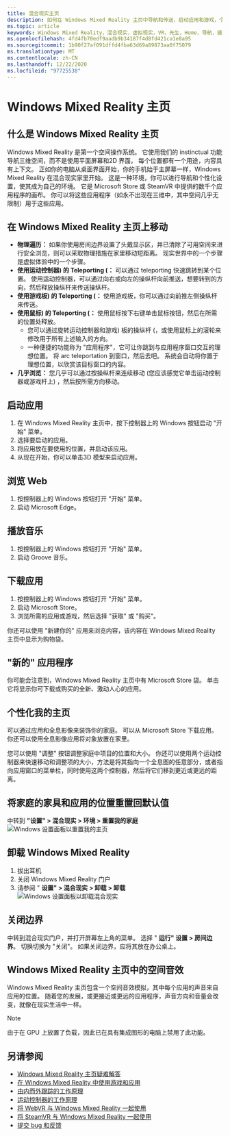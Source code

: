```yaml
---
title: 混合现实主页
description: 如何在 Windows Mixed Reality 主页中导航和传送，启动应用和游戏，个性化家庭，并更改视觉对象、音频和语音设置。
ms.topic: article
keywords: Windows Mixed Reality，混合现实，虚拟现实，VR，先生，Home，导航，接收，应用，游戏
ms.openlocfilehash: 4fd4fb70edf9aadb9b34187f4d8fd421ca1e8a95
ms.sourcegitcommit: 1b90f27af091dffd4fba63d69a89873aa0f75079
ms.translationtype: MT
ms.contentlocale: zh-CN
ms.lasthandoff: 12/22/2020
ms.locfileid: "97725538"
---
```

# <a name="your-windows-mixed-reality-home"></a>Windows Mixed Reality 主页

## <a name="what-is-the-windows-mixed-reality-home"></a>什么是 Windows Mixed Reality 主页

Windows Mixed Reality 是第一个空间操作系统。 它使用我们的 instinctual 功能导航三维空间，而不是使用平面屏幕和2D 界面。 每个位置都有一个用途，内容具有上下文。 正如你的电脑从桌面界面开始，你的手机始于主屏幕一样，Windows Mixed Reality 在混合现实家里开始。 这是一种环境，你可以进行导航和个性化设置，使其成为自己的环境。 它是 Microsoft Store 或 SteamVR 中提供的数千个应用程序的画布。 你可以将这些应用程序（如永不出现在三维中，其中空间几乎无限制）用于这些应用。

## <a name="move-through-the-windows-mixed-reality-home"></a>在 Windows Mixed Reality 主页上移动

* **物理遍历：** 如果你使用房间边界设置了头戴显示区，并已清除了可用空间来进行安全浏览，则可以采取物理措施在家里移动短距离。 现实世界中的一个步骤是虚拟体验中的一个步骤。
* **使用运动控制器) 的 Teleporting (：** 可以通过 teleporting 快速跳转到某个位置。 使用运动控制器，可以通过向右或向左的操纵杆向前推送，想要转到的方向，然后释放操纵杆来传送操纵杆。
* **使用游戏板) 的 Teleporting (：** 使用游戏板，你可以通过向前推左侧操纵杆来传送。
* **使用鼠标) 的 Teleporting (：** 使用鼠标按下右键单击鼠标按钮，然后在所需的位置处释放。
  * 您可以通过旋转运动控制器和游戏) 板的操纵杆 (，或使用鼠标上的滚轮来修改用于所有上述输入的方向。
  * 一种便捷的功能称为 "应用程序"，它可让你跳到与应用程序窗口交互的理想位置。 将 arc teleportation 到窗口，然后去吧。 系统会自动将你置于理想位置，以欣赏该目标窗口的内容。
* **几乎浏览：** 您几乎可以通过按操纵杆来连续移动 (您应该感觉它单击运动控制器或游戏杆上) ，然后按所需方向移动。

## <a name="launch-an-app"></a>启动应用

1. 在 Windows Mixed Reality 主页中，按下控制器上的 Windows 按钮启动 "开始" 菜单。
2. 选择要启动的应用。
3. 将应用放在要使用的位置，并启动该应用。
4. 从现在开始，你可以单击3D 模型来启动应用。

## <a name="browse-the-web"></a>浏览 Web

1. 按控制器上的 Windows 按钮打开 "开始" 菜单。
2. 启动 Microsoft Edge。

## <a name="play-music"></a>播放音乐

1. 按控制器上的 Windows 按钮打开 "开始" 菜单。
2. 启动 Groove 音乐。

## <a name="download-an-app"></a>下载应用

1. 按控制器上的 Windows 按钮打开 "开始" 菜单。
2. 启动 Microsoft Store。
3. 浏览所需的应用或游戏，然后选择 "获取" 或 "购买"。

你还可以使用 "新建你的" 应用来浏览内容，该内容在 Windows Mixed Reality 主页中显示为购物袋。

## <a name="what-is-the-new-for-you-app"></a>"新的" 应用程序

你可能会注意到，Windows Mixed Reality 主页中有 Microsoft Store 袋。 单击它将显示你可下载或购买的全新、激动人心的应用。

## <a name="personalize-my-home"></a>个性化我的主页

可以通过应用和全息影像来装饰你的家庭。 可以从 Microsoft Store 下载应用。 你还可以使用全息影像应用将对象放置在家里。

您可以使用 "调整" 按钮调整家庭中项目的位置和大小。 你还可以使用两个运动控制器来快速移动和调整项的大小，方法是将其指向一个全息图的任意部分，或者指向应用窗口的菜单栏，同时使用这两个控制器，然后将它们移到更近或更远的距离。

## <a name="reset-my-homes-furniture-and-app-placement-back-to-default"></a>将家庭的家具和应用的位置重置回默认值

中转到 **"设置" > 混合现实 > 环境 > 重置我的家庭** ![ Windows 设置面板以重置我的主页](images/1050px-environmentreset.png)

## <a name="uninstall-windows-mixed-reality"></a>卸载 Windows Mixed Reality

1. 拔出耳机
2. 关闭 Windows Mixed Reality 门户
3. 请参阅 " **设置" > 混合现实 > 卸载 > 卸载** ![ Windows 设置面板以卸载混合现实](images/1050px-uninstall2.png)

## <a name="turn-off-the-boundary"></a>关闭边界

中转到混合现实门户，并打开屏幕左上角的菜单。 选择 " **运行" 设置 > 房间边界**。 切换切换为 "关闭"。 如果关闭边界，应将其放在办公桌上。

## <a name="spatial-sound-in-the-windows-mixed-reality-home"></a>Windows Mixed Reality 主页中的空间音效

Windows Mixed Reality 主页包含一个空间音效模拟，其中每个应用的声音来自应用的位置。 随着您的发展，或更接近或更远的应用程序，声音方向和音量会改变，就像在现实生活中一样。 

> [!NOTE]
> 由于在 GPU 上放置了负载，因此已在具有集成图形的电脑上禁用了此功能。

## <a name="see-also"></a>另请参阅

* [Windows Mixed Reality 主页疑难解答](wmr-setup-faq.md#my-motion-controllers-arent-working)
* [在 Windows Mixed Reality 中使用游戏和应用](using-games-and-apps-in-windows-mixed-reality.md)
* [由内而外跟踪的工作原理](tracking-system.md)
* [运动控制器的工作原理](controllers-in-wmr.md)
* [将 WebVR 与 Windows Mixed Reality 一起使用](webvr.md)
* [将 SteamVR 与 Windows Mixed Reality 一起使用](using-steamvr-with-windows-mixed-reality.md)
* [提交 bug 和反馈](filing-feedback.md)
